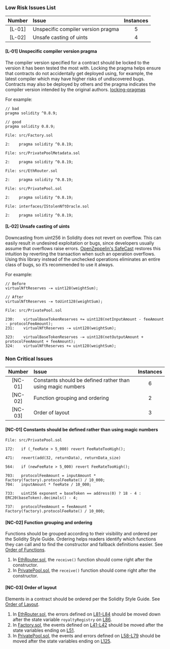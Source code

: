 ### Low Risk Issues List

| Number | Issue | Instances |
| :----: | :---- | :-------: |
| [L-01] | Unspecific compiler version pragma | 5 |
| [L-02] | Unsafe casting of uints            | 4 |

#### [L-01] Unspecific compiler version pragma
The compiler version specified for a contract should be locked to the version it has been tested the most with. Locking the pragma helps ensure that contracts do not accidentally get deployed using, for example, the latest compiler which may have higher risks of undiscovered bugs. Contracts may also be deployed by others and the pragma indicates the compiler version intended by the original authors. [locking-pragmas](https://consensys.github.io/smart-contract-best-practices/development-recommendations/solidity-specific/locking-pragmas/)

For example:

```solidity
// bad
pragma solidity ^0.8.9;

// good
pragma solidity 0.8.9;
```

```solidity
File: src/Factory.sol

2:    pragma solidity ^0.8.19;
```

```solidity
File: src/PrivatePoolMetadata.sol

2:    pragma solidity ^0.8.19;
```

```solidity
File: src/EthRouter.sol

2:    pragma solidity ^0.8.19;
```

```solidity
File: src/PrivatePool.sol

2:    pragma solidity ^0.8.19;
```

```solidity
File: interfaces/IStolenNftOracle.sol

2:    pragma solidity ^0.8.19;
```

#### [L-02] Unsafe casting of uints

Downcasting from uint256 in Solidity does not revert on overflow. This can easily result in undesired exploitation or bugs, since developers usually assume that overflows raise errors. [OpenZeppelin's SafeCast](https://docs.openzeppelin.com/contracts/3.x/api/utils#SafeCast) restores this intuition by reverting the transaction when such an operation overflows. Using this library instead of the unchecked operations eliminates an entire class of bugs, so it’s recommended to use it always.

For example:

```solidity
// Before
virtualNftReserves -= uint128(weightSum);
```

```solidity
// After
virtualNftReserves -= toUint128(weightSum);
```

```solidity
File: src/PrivatePool.sol

230:    virtualBaseTokenReserves += uint128(netInputAmount - feeAmount - protocolFeeAmount);
231:    virtualNftReserves -= uint128(weightSum);

323:    virtualBaseTokenReserves -= uint128(netOutputAmount + protocolFeeAmount + feeAmount);
324:    virtualNftReserves += uint128(weightSum);
```

### Non Critical Issues

| Number  | Issue | Instances |
| :-----: | :---- | :-------: |
| [NC-01] | Constants should be defined rather than using magic numbers| 6 |
| [NC-02] | Function grouping and ordering | 2 |
| [NC-03] | Order of layout | 3 |

#### [NC-01] Constants should be defined rather than using magic numbers

```solidity
File: src/PrivatePool.sol

172:   if (_feeRate > 5_000) revert FeeRateTooHigh();

471:   revert(add(32, returnData), returnData_size)

564:   if (newFeeRate > 5_000) revert FeeRateTooHigh();

703:   protocolFeeAmount = inputAmount * Factory(factory).protocolFeeRate() / 10_000;
704:   inputAmount * feeRate / 10_000;

733:   uint256 exponent = baseToken == address(0) ? 18 - 4 : ERC20(baseToken).decimals() - 4;

737:   protocolFeeAmount = feeAmount * Factory(factory).protocolFeeRate() / 10_000;
```

#### [NC-02] Function grouping and ordering

Functions should be grouped according to their visibility and ordered per the Solidity Style Guide. Ordering helps readers identify which functions they can call and to find the constructor and fallback definitions easier. See [Order of Functions](https://docs.soliditylang.org/en/latest/style-guide.html#order-of-functions).

1. In [EthRouter.sol](https://github.com/code-423n4/2023-04-caviar/blob/main/src/EthRouter.sol), the `receive()` function should come right after the constructor.
2. In [PrivatePool.sol](https://github.com/code-423n4/2023-04-caviar/blob/main/src/PrivatePool.sol), the `receive()` function should come right after the constructor.

#### [NC-03] Order of layout

Elements in a contract should be ordered per the Solidity Style Guide. See [Order of Layout](https://docs.soliditylang.org/en/latest/style-guide.html#order-of-layout).

1. In [EthRouter.sol](https://github.com/code-423n4/2023-04-caviar/blob/main/src/EthRouter.sol), the errors defined on [L81-L84](https://github.com/code-423n4/2023-04-caviar/blob/main/src/EthRouter.sol#L81-L84) should be moved down after the state variable `royaltyRegistry` on [L86](https://github.com/code-423n4/2023-04-caviar/blob/main/src/EthRouter.sol#L86).
2. In [Factory.sol](https://github.com/code-423n4/2023-04-caviar/blob/main/src/Factory.sol), the events defined on [L41-L42](https://github.com/code-423n4/2023-04-caviar/blob/main/src/Factory.sol#L41-L42) should be moved after the state variables ending on [L51](https://github.com/code-423n4/2023-04-caviar/blob/main/src/Factory.sol#L51).
3. In [PrivatePool.sol](https://github.com/code-423n4/2023-04-caviar/blob/main/src/PrivatePool.sol), the events and errors defined on [L58-L79](https://github.com/code-423n4/2023-04-caviar/blob/main/src/PrivatePool.sol#L58-L79) should be moved after the state variables ending on [L125](https://github.com/code-423n4/2023-04-caviar/blob/main/src/PrivatePool.sol#L125).